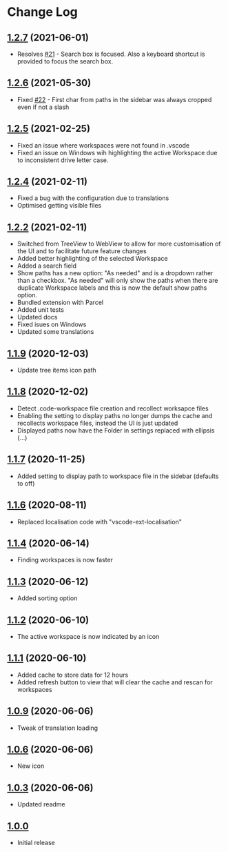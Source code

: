 # Change Log

## [1.2.7](https://github.com/sketchbuch/vsc-workspace-sidebar/compare/v1.2.6...1.2.7) (2021-06-01)

- Resolves [#21](https://github.com/sketchbuch/vsc-workspace-sidebar/issues/21) - Search box is focused. Also a keyboard shortcut is provided to focus the search box.

## [1.2.6](https://github.com/sketchbuch/vsc-workspace-sidebar/compare/v1.2.5...1.2.6) (2021-05-30)

- Fixed [#22](https://github.com/sketchbuch/vsc-workspace-sidebar/issues/22) - First char from paths in the sidebar was always cropped even if not a slash

## [1.2.5](https://github.com/sketchbuch/vsc-workspace-sidebar/compare/v1.2.4...1.2.5) (2021-02-25)

- Fixed an issue where workspaces were not found in .vscode
- Fixed an issue on Windows wih highlighting the active Workspace due to inconsistent drive letter case.

## [1.2.4](https://github.com/sketchbuch/vsc-workspace-sidebar/compare/v1.2.2...1.2.4) (2021-02-11)

- Fixed a bug with the configuration due to translations
- Optimised getting visible files

## [1.2.2](https://github.com/sketchbuch/vsc-workspace-sidebar/compare/v1.1.9...1.2.2) (2021-02-11)

- Switched from TreeView to WebView to allow for more customisation of the UI and to facilitate future feature changes
- Added better highlighting of the selected Workspace
- Added a search field
- Show paths has a new option: "As needed" and is a dropdown rather than a checkbox. "As needed" will only show the paths when there are duplicate Workspace labels and this is now the default show paths option.
- Bundled extension with Parcel
- Added unit tests
- Updated docs
- Fixed isues on Windows
- Updated some translations

## [1.1.9](https://github.com/sketchbuch/vsc-workspace-sidebar/compare/v1.1.8...v1.1.9) (2020-12-03)

- Update tree items icon path

## [1.1.8](https://github.com/sketchbuch/vsc-workspace-sidebar/compare/v1.1.7...v1.1.8) (2020-12-02)

- Detect .code-workspace file creation and recollect worksapce files
- Enabling the setting to display paths no longer dumps the cache and recollects workspace files, instead the UI is just updated
- Displayed paths now have the Folder in settings replaced with ellipsis (…)

## [1.1.7](https://github.com/sketchbuch/vsc-workspace-sidebar/compare/v1.1.6...v1.1.7) (2020-11-25)

- Added setting to display path to workspace file in the sidebar (defaults to off)

## [1.1.6](https://github.com/sketchbuch/vsc-workspace-sidebar/compare/v1.1.4...v1.1.6) (2020-08-11)

- Replaced localisation code with "vscode-ext-localisation"

## [1.1.4](https://github.com/sketchbuch/vsc-workspace-sidebar/compare/v1.1.3...v1.1.4) (2020-06-14)

- Finding workspaces is now faster

## [1.1.3](https://github.com/sketchbuch/vsc-workspace-sidebar/compare/v1.1.2...v1.1.3) (2020-06-12)

- Added sorting option

## [1.1.2](https://github.com/sketchbuch/vsc-workspace-sidebar/compare/v1.1.1...v1.1.2) (2020-06-10)

- The active workspace is now indicated by an icon

## [1.1.1](https://github.com/sketchbuch/vsc-workspace-sidebar/compare/v1.0.9...v1.1.1) (2020-06-10)

- Added cache to store data for 12 hours
- Added refresh button to view that will clear the cache and rescan for workspaces

## [1.0.9](https://github.com/sketchbuch/vsc-workspace-sidebar/compare/v1.0.6...v1.0.9) (2020-06-06)

- Tweak of translation loading

## [1.0.6](https://github.com/sketchbuch/vsc-workspace-sidebar/compare/v1.0.3...v1.0.6) (2020-06-06)

- New icon

## [1.0.3](https://github.com/sketchbuch/vsc-workspace-sidebar/compare/v1.0.0...v1.0.3) (2020-06-06)

- Updated readme

## [1.0.0](2020-06-05)

- Initial release
